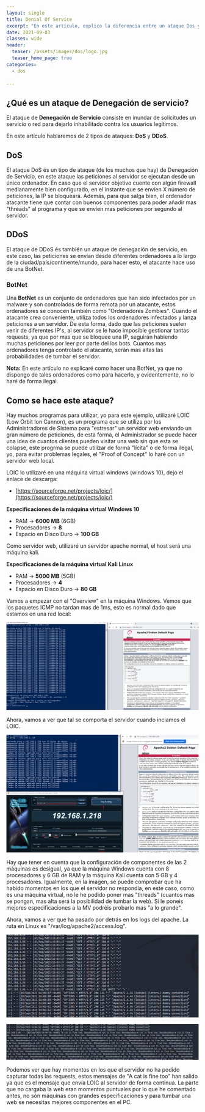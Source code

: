 ```yaml
---
layout: single
title: Denial Of Service
excerpt: "En este artículo, explico la diferencia entre un ataque Dos y DDoS y como ejecutar un ataque DoS con un ejemplo básico."
date: 2021-09-03
classes: wide
header:
  teaser: /assets/images/dos/logo.jpg
  teaser_home_page: true
categories:
  - dos

---
```

## ¿Qué es un ataque de Denegación de servicio?

El ataque de **Denegación de Servicio** consiste en inundar de solicitudes un servicio o red para dejarlo inhabilitado contra los usuarios legítimos.

En este artículo hablaremos de 2 tipos de ataques: **DoS** y **DDoS**.

<h2><b>DoS</b></h2>

El ataque DoS és un tipo de ataque (de los muchos que hay) de Denegación de Servicio, en este ataque las peticiones al servidor se ejecutan desde un único ordenador. En caso que el servidor objetivo cuente con algún firewall medianamente bien configurado, en el instante que se envíen X número de peticiones, la IP se bloqueará. Además, para que salga bien, el ordenador atacante tiene que contar con buenos componentes para poder añadir mas "threads" al programa y que se envíen mas peticiones por segundo al servidor.

<h2><b>DDoS</b></h2>

El ataque de DDoS és también un ataque de denegación de servicio, en este caso, las peticiones se envían desde diferentes ordenadores a lo largo de la ciudad/país/continente/mundo, para hacer esto, el atacante hace uso de una BotNet.

<h3><b>BotNet</b></h3>

Una **BotNet** es un conjunto de ordenadores que han sido infectados por un malware y son controlados de forma remota por un atacante, estos ordenadores se conocen también como "Ordenadores Zombies".
Cuando el atacante crea conveniente, utiliza todos los ordenadores infectados y lanza peticiones a un servidor. De esta forma, dado que las peticiones suelen venir de diferentes IP's, al servidor se le hace imposible gestionar tantas requests, ya que por mas que se bloquee una IP, seguirán habiendo muchas peticiones por leer por parte del los bots. Cuantos mas ordenadores tenga controlado el atacante, serán mas altas las probabilidades de tumbar el servidor. 

**Nota:** En este artículo no explicaré como hacer una BotNet, ya que no dispongo de tales ordenadores como para hacerlo, y evidentemente, no lo haré de forma ilegal.

<h2>Como se hace este ataque?</h2>

Hay muchos programas para utilizar, yo para este ejemplo, utilizaré LOIC (Low Orbit Ion Cannon), es un programa que se utiliza por los Administradores de Sistema para "estresar" un servidor web enviando un gran número de peticiones, de esta forma, el Administrador se puede hacer una idea de cuantos clientes pueden visitar una web sin que esta se colapse, este progrma se puede utilizar de forma "lícita" o de forma ilegal, yo, para evitar problemas legales, el "Proof of Concept" lo haré con un servidor web local.

LOIC lo utilizaré en una máquina virtual windows (windows 10), dejo el enlace de descarga:

* [https://sourceforge.net/projects/loic/](https://sourceforge.net/projects/loic/)

**Especificaciones de la máquina virtual Windows 10**
	
* RAM -> **6000 MB** (6GB)
* Procesadores -> **8**
* Espacio en Disco Duro -> **100 GB**

Como servidor web, utilizaré un servidor apache normal, el host será una máquina kali.

**Especificaciones de la máquina virtual Kali Linux**

* RAM -> **5000 MB** (5GB)
* Procesadores -> **4**
* Espacio en Disco Duro -> **80 GB**


Vamos a empezar con el "Overview" en la máquina Windows. Vemos que los paquetes ICMP no tardan mas de 1ms, esto es normal dado que estamos en una red local:

![](/assets/images/dos/icmp_requests.png)

Ahora, vamos a ver que tal se comporta el servidor cuando inciamos el LOIC.

![](/assets/images/dos/LOIC_started.png)

Hay que tener en cuenta que la configuración de componentes de las 2 máquinas es desigual, ya que la máquina Windows cuenta con 8 procesadores y 6 GB de RAM y la máquina Kali cuenta con 5 GB y 4 procesadores. Igualmente, en la imagen, se puede comprobar que ha habido momentos en los que el servidor no respondía, en este caso, como es una máquina virtual, no le he podido poner mas "threads" (cuantos mas se pongan, mas alta será la posibilidad de tumbar la web). Si le poneis mejores especificaciones a la MV podréis probarlo mas "a lo grande".

Ahora, vamos a ver que ha pasado por detrás en los logs del apache. La ruta en Linux es "/var/log/apache2/access.log".

![](/assets/images/dos/connections_1.png)

![](/assets/images/dos/a_cat.png)

Podemos ver que hay momentos en los que el servidor no ha podido capturar todas las requests, estos mensajes de "A cat is fine too" han salido ya que es el mensaje que envía LOIC al servidor de forma continua. La parte que no cargaba la web eran momentos puntuales por lo que he comentado antes, no són máquinas con grandes especificaciones y para tumbar una web se necesitas mejores componentes en el PC.


